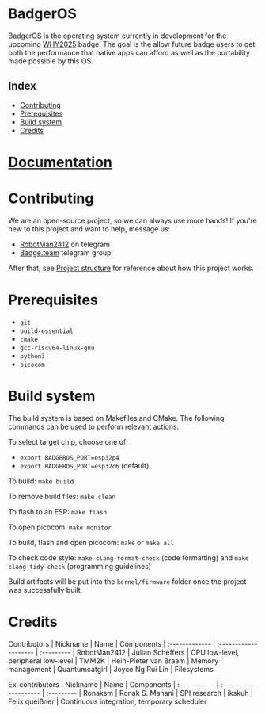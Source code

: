# BadgerOS

BadgerOS is the operating system currently in development for the upcoming [WHY2025](https://why2025.org/) badge.
The goal is the allow future badge users to get both the performance that native apps can afford as well as the portability made possible by this OS.

## Index
- [Contributing](#contributing)
- [Prerequisites](#prerequisites)
- [Build system](#build-system)
- [Credits](#credits)



# [Documentation](./docs/README.md)



# Contributing
We are an open-source project, so we can always use more hands!
If you're new to this project and want to help, message us:
- [RobotMan2412](https://t.me/robotman2412) on telegram
- [Badge.team](https://t.me/+StQpEWyhnb96Y88p) telegram group

After that, see [Project structure](./docs/project_structure.md) for reference about how this project works.



# Prerequisites
- `git`
- `build-essential`
- `cmake`
- `gcc-riscv64-linux-gnu`
- `python3`
- `picocom`



# Build system
The build system is based on Makefiles and CMake.
The following commands can be used to perform relevant actions:

To select target chip, choose one of:
- `export BADGEROS_PORT=esp32p4`
- `export BADGEROS_PORT=esp32c6` (default)

To build: `make build`

To remove build files: `make clean`

To flash to an ESP: `make flash`

To open picocom: `make monitor`

To build, flash and open picocom: `make` or `make all`

To check code style: `make clang-format-check` (code formatting) and `make clang-tidy-check` (programming guidelines)

Build artifacts will be put into the `kernel/firmware` folder once the project was successfully built.



# Credits
Contributors
| Nickname       | Name                  | Components
| :------------- | :-------------------- | :---------
| RobotMan2412   | Julian Scheffers      | CPU low-level, peripheral low-level
| TMM2K          | Hein-Pieter van Braam | Memory management
| Quantumcatgirl | Joyce Ng Rui Lin      | Filesystems

Ex-contributors
| Nickname     | Name                  | Components
| :----------- | :-------------------- | :---------
| Ronaksm      | Ronak S. Manani       | SPI research
| ikskuh       | Felix queißner        | Continuous integration, temporary scheduler
